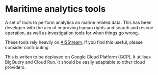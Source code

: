 # Maritime analytics tools

A set of tools to perform analytics on marine related data.
This has been developer with the aim of improving human rights and search and rescue operation, 
as well as investigation tools for when things go wrong.

These tools rely heavily on [AISStream](https://aisstream.io/), If you find this useful, please consider contributing.

This is writen to be deployed on Google Cloud Platform (GCP), It utilises BigQuery and Cloud Run. It should be easily adaptable to other cloud providers.

